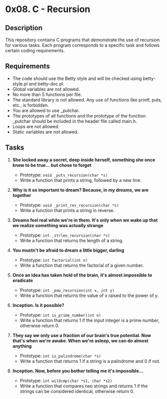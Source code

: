 # 0x08. C - Recursion


## Description

This repository contains C programs that demonstrate the use of recursion for various tasks. Each program corresponds to a specific task and follows certain coding requirements.


## Requirements


- The code should use the Betty style and will be checked using betty-style.pl and betty-doc.pl.
- Global variables are not allowed.
- No more than 5 functions per file.
- The standard library is not allowed. Any use of functions like printf, puts, etc., is forbidden.
- You are allowed to use _putchar.
- The prototypes of all functions and the prototype of the function _putchar should be included in the header file called main.h.
- Loops are not allowed.
- Static variables are not allowed.



## Tasks


1. **She locked away a secret, deep inside herself, something she once knew to be true... but chose to forget**
   - Prototype: `void _puts_recursion(char *s)`
   - Write a function that prints a string, followed by a new line.

2. **Why is it so important to dream? Because, in my dreams, we are together**
   - Prototype: `void _print_rev_recursion(char *s)`
   - Write a function that prints a string in reverse.

3. **Dreams feel real while we're in them. It's only when we wake up that we realize something was actually strange**
   - Prototype: `int _strlen_recursion(char *s)`
   - Write a function that returns the length of a string.

4. **You mustn't be afraid to dream a little bigger, darling**
   - Prototype: `int factorial(int n)`
   - Write a function that returns the factorial of a given number.

5. **Once an idea has taken hold of the brain, it's almost impossible to eradicate**
   - Prototype: `int _pow_recursion(int x, int y)`
   - Write a function that returns the value of x raised to the power of y.

6. **Inception. Is it possible?**
   - Prototype: `int is_prime_number(int n)`
   - Write a function that returns 1 if the input integer is a prime number, otherwise return 0.

7. **They say we only use a fraction of our brain's true potential. Now that's when we're awake. When we're asleep, we can do almost anything**
   - Prototype: `int is_palindrome(char *s)`
   - Write a function that returns 1 if a string is a palindrome and 0 if not.

8. **Inception. Now, before you bother telling me it's impossible...**
   - Prototype: `int wildcmp(char *s1, char *s2)`
   - Write a function that compares two strings and returns 1 if the strings can be considered identical, otherwise return 0.

